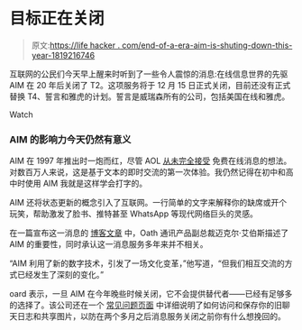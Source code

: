 # 目标正在关闭

> 原文:[https://life hacker . com/end-of-a-era-aim-is-shuting-down-this-year-1819216746](https://lifehacker.com/end-of-an-era-aim-is-shutting-down-this-year-1819216746)

互联网的公民们今天早上醒来时听到了一些令人震惊的消息:在线信息世界的先驱 AIM 在 20 年后关闭了 T2。这项服务将于 12 月 15 日正式关闭，目前还没有正式替换 T4、誓言和雅虎的计划。誓言是威瑞森所有的公司，包括美国在线和雅虎。

Watch

### AIM 的影响力今天仍然有意义

AIM 在 1997 年推出时一炮而红，尽管 AOL [从未完全接受](http://mashable.com/2014/04/15/aim-history/#NAVonGuRmPqi) 免费在线消息的想法。对数百万人来说，这是基于文本的即时交流的第一次体验。我仍然记得在初中和高中时使用 AIM 我就是这样学会打字的。

AIM 还将状态更新的概念引入了互联网。一行简单的文字来解释你的缺席或开个玩笑，帮助激发了脸书、推特甚至 WhatsApp 等现代网络巨头的灵感。

在一篇宣布这一消息的 [博客文章](https://aimemories.tumblr.com/) 中，Oath 通讯产品副总裁迈克尔·艾伯斯描述了 AIM 的重要性，同时承认这一消息服务多年来并不相关。

“AIM 利用了新的数字技术，引发了一场文化变革，”他写道，“但我们相互交流的方式已经发生了深刻的变化。”

oard 表示，一旦 AIM 在今年晚些时候关闭，它不会提供替代者——已经有足够多的选择了。该公司还在一个 [常见问题页面](https://help.aol.com/articles/aim-discontinued) 中详细说明了如何访问和保存你的旧聊天日志和共享图片，以防在两个多月之后消息服务关闭之前你有什么想挽回的。